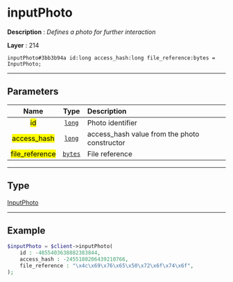 # inputPhoto

**Description** : *Defines a photo for further interaction*

**Layer** : 214

```tl
inputPhoto#3bb3b94a id:long access_hash:long file_reference:bytes = InputPhoto;
```

---

## Parameters

| Name | Type | Description |
| :---: | :---: | :--- |
| <mark>id</mark> | [`long`](type/long) | Photo identifier |
| <mark>access_hash</mark> | [`long`](type/long) | access_hash value from the photo constructor |
| <mark>file_reference</mark> | [`bytes`](type/bytes) | File reference |

---

## Type

[InputPhoto](type/InputPhoto)

---

## Example

```php
$inputPhoto = $client->inputPhoto(
	id : -4855403638882383844,
	access_hash : -2455180206439210766,
	file_reference : "\x4c\x69\x76\x65\x50\x72\x6f\x74\x6f",
);
```